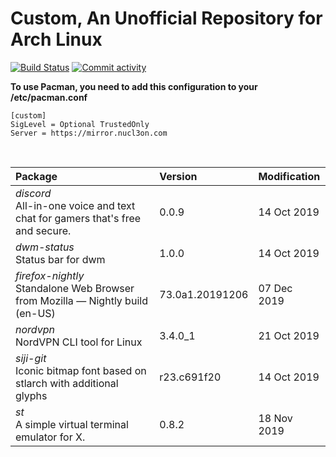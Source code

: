 # Custom, An Unofficial Repository for Arch Linux
[<img src="https://img.shields.io/travis/57r4n63r/archlinux-repository/master.svg?style=flat-square" alt="Build Status">](https://travis-ci.org/57r4n63r/archlinux-repository)
[<img src="https://img.shields.io/github/commit-activity/m/57r4n63r/archlinux-repository.svg?style=flat-square" alt="Commit activity">](https://github.com/57r4n63r/archlinux-repository/commits/master)

**To use Pacman, you need to add this configuration to your /etc/pacman.conf**

```
[custom]
SigLevel = Optional TrustedOnly
Server = https://mirror.nucl3on.com
```
<br>

Package	|  Version	|  Modification
:--- | :--- | :---
*discord*<br>All-in-one voice and text chat for gamers that's free and secure. | 0.0.9 | 14 Oct 2019
*dwm-status*<br>Status bar for dwm | 1.0.0 | 14 Oct 2019
*firefox-nightly*<br>Standalone Web Browser from Mozilla — Nightly build (en-US) | 73.0a1.20191206 | 07 Dec 2019
*nordvpn*<br>NordVPN CLI tool for Linux | 3.4.0_1 | 21 Oct 2019
*siji-git*<br>Iconic bitmap font based on stlarch with additional glyphs | r23.c691f20 | 14 Oct 2019
*st*<br>A simple virtual terminal emulator for X. | 0.8.2 | 18 Nov 2019

